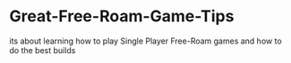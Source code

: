 # Great-Free-Roam-Game-Tips
its about learning how to play Single Player Free-Roam games and how to do the best builds
